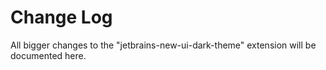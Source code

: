 # Change Log

All bigger changes to the "jetbrains-new-ui-dark-theme" extension will be documented here.
